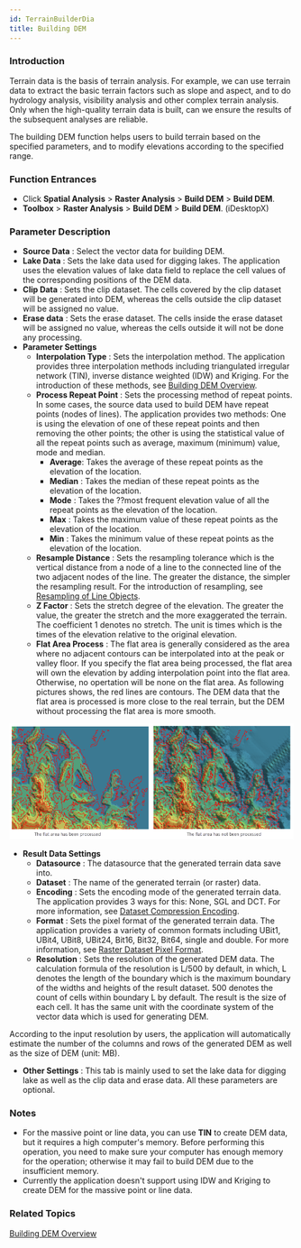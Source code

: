 ```yaml
---
id: TerrainBuilderDia
title: Building DEM
---
```

### Introduction

Terrain data is the basis of terrain analysis. For example, we can use terrain
data to extract the basic terrain factors such as slope and aspect, and to do
hydrology analysis, visibility analysis and other complex terrain analysis.
Only when the high-quality terrain data is built, can we ensure the results of
the subsequent analyses are reliable.

The building DEM function helps users to build terrain based on the specified
parameters, and to modify elevations according to the specified range.

### Function Entrances

  * Click **Spatial Analysis** > **Raster Analysis** > **Build DEM** > **Build DEM**.
  * **Toolbox** > **Raster Analysis** > **Build DEM** > **Build DEM**. (iDesktopX)

### Parameter Description

  * **Source Data** : Select the vector data for building DEM.
  * **Lake Data** : Sets the lake data used for digging lakes. The application uses the elevation values of lake data field to replace the cell values of the corresponding positions of the DEM data.
  * **Clip Data** : Sets the clip dataset. The cells covered by the clip dataset will be generated into DEM, whereas the cells outside the clip dataset will be assigned no value.
  * **Erase data** : Sets the erase dataset. The cells inside the erase dataset will be assigned no value, whereas the cells outside it will not be done any processing. 
  * **Parameter Settings**
    * **Interpolation Type** : Sets the interpolation method. The application provides three interpolation methods including triangulated irregular network (TIN), inverse distance weighted (IDW) and Kriging. For the introduction of these methods, see [Building DEM Overview](AboutTerrainBuilder). 
    * **Process Repeat Point** : Sets the processing method of repeat points. In some cases, the source data used to build DEM have repeat points (nodes of lines). The application provides two methods: One is using the elevation of one of these repeat points and then removing the other points; the other is using the statistical value of all the repeat points such as average, maximum (minimum) value, mode and median. 
      * **Average**: Takes the average of these repeat points as the elevation of the location.
      * **Median** : Takes the median of these repeat points as the elevation of the location.
      * **Mode** : Takes the ??most frequent elevation value of all the repeat points as the elevation of the location.
      * **Max** : Takes the maximum value of these repeat points as the elevation of the location.
      * **Min** : Takes the minimum value of these repeat points as the elevation of the location.
    * **Resample Distance** : Sets the resampling tolerance which is the vertical distance from a node of a line to the connected line of the two adjacent nodes of the line. The greater the distance, the simpler the resampling result. For the introduction of resampling, see [Resampling of Line Objects](../../DataProcessing/Objects/EditObjects/ReSampleIntro).
    * **Z Factor** : Sets the stretch degree of the elevation. The greater the value, the greater the stretch and the more exaggerated the terrain. The coefficient 1 denotes no stretch. The unit is times which is the times of the elevation relative to the original elevation. 
    * **Flat Area Process** : The flat area is generally considered as the area where no adjacent contours can be interpolated into at the peak or valley floor. If you specify the flat area being processed, the flat area will own the elevation by adding interpolation point into the flat area. Otherwise, no opertation will be none on the flat area. As following pictures shows, the red lines are contours. The DEM data that the flat area is processed is more close to the real terrain, but the DEM without processing the flat area is more smooth.

![](img/ProcessPlatCompare.png)  

  * **Result Data Settings**
    * **Datasource** : The datasource that the generated terrain data save into. 
    * **Dataset** : The name of the generated terrain (or raster) data.
    * **Encoding** : Sets the encoding mode of the generated terrain data. The application provides 3 ways for this: None, SGL and DCT. For more information, see [Dataset Compression Encoding](../../DataProcessing/DataManagement/EncodeType). 
    * **Format** : Sets the pixel format of the generated terrain data. The application provides a variety of common formats including UBit1, UBit4, UBit8, UBit24, Bit16, Bit32, Bit64, single and double. For more information, see [Raster Dataset Pixel Format](../VectorRasterConvert/PixelFormat).
    * **Resolution** : Sets the resolution of the generated DEM data. The calculation formula of the resolution is L/500 by default, in which, L denotes the length of the boundary which is the maximum boundary of the widths and heights of the result dataset. 500 denotes the count of cells within boundary L by default. The result is the size of each cell. It has the same unit with the coordinate system of the vector data which is used for generating DEM. 

According to the input resolution by users, the application will automatically estimate the number of the columns and rows of the generated DEM as well as the size of DEM (unit: MB).

  * **Other Settings** : This tab is mainly used to set the lake data for digging lake as well as the clip data and erase data. All these parameters are optional.

###  Notes

  * For the massive point or line data, you can use **TIN** to create DEM data, but it requires a high computer's memory. Before performing this operation, you need to make sure your computer has enough memory for the operation; otherwise it may fail to build DEM due to the insufficient memory.
  * Currently the application doesn't support using IDW and Kriging to create DEM for the massive point or line data. 

###  Related Topics

[Building DEM Overview](AboutTerrainBuilder)

